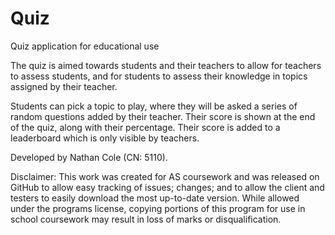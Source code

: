 # Quiz
Quiz application for educational use

The quiz is aimed towards students and their teachers to allow for teachers to assess students, and for students to assess
their knowledge in topics assigned by their teacher.

Students can pick a topic to play, where they will be asked a series of random questions added by their teacher. Their score is
shown at the end of the quiz, along with their percentage. Their score is added to a leaderboard which is only visible by teachers.

Developed by Nathan Cole (CN: 5110).

Disclaimer: This work was created for AS coursework and was released on GitHub to allow easy tracking of issues; changes; and to allow the client and testers to easily download the most up-to-date version. While allowed under the programs license, copying portions of this program for use in school coursework may result in loss of marks or disqualification.
